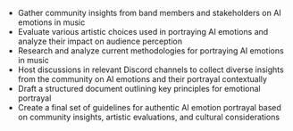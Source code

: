- Gather community insights from band members and stakeholders on AI emotions in music
- Evaluate various artistic choices used in portraying AI emotions and analyze their impact on audience perception
- Research and analyze current methodologies for portraying AI emotions in music
- Host discussions in relevant Discord channels to collect diverse insights from the community on AI emotions and their portrayal contextually
- Draft a structured document outlining key principles for emotional portrayal
- Create a final set of guidelines for authentic AI emotion portrayal based on community insights, artistic evaluations, and cultural considerations